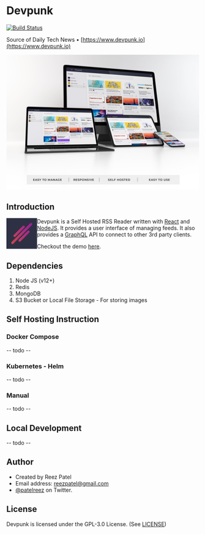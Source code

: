 # Devpunk

[![Build Status](https://ci.rlab.app/api/badges/reezpatel/dev_punk/status.svg)](https://ci.rlab.app/reezpatel/dev_punk)

Source of Daily Tech News &bull; [https://www.devpunk.io](https://www.devpunk.io)

![Devpunk Screen](https://raw.githubusercontent.com/reezpatel/dev_punk/master/assets/screen.png)

## Introduction

<img align="left" width="80" height="80" src="https://raw.githubusercontent.com/reezpatel/dev_punk/master/server/assets/logo.png"> Devpunk is a Self Hosted RSS Reader written with [React](https://reactjs.org/) and [NodeJS](https://nodejs.org). It provides a user interface of managing feeds. It also provides a [GraphQL](https://graphql.org/) API to connect to other 3rd party clients.

Checkout the demo [here](https://devpunk.io).

## Dependencies

1. Node JS (v12+)
2. Redis
3. MongoDB
4. S3 Bucket or Local File Storage - For storing images

## Self Hosting Instruction

### Docker Compose

-- todo --

### Kubernetes - Helm

-- todo --

### Manual

-- todo --

## Local Development

-- todo --

## Author

- Created by Reez Patel
- Email address: [reezpatel@gmail.com](mailto://reezpatel@gmail.com)
- [@patelreez](https://twitter.com/patelreez) on Twitter.

## License

Devpunk is licensed under the GPL-3.0 License. (See [LICENSE](https://github.com/reezpatel/dev_punk/blob/master/LICENSE))
